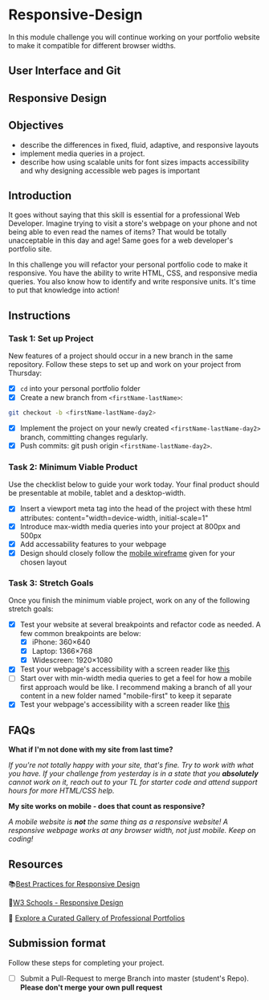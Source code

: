 # Responsive-Design

In this module challenge you will continue working on your portfolio website to make it compatible for different browser widths.

## User Interface and Git

## Responsive Design

## Objectives

- describe the differences in fixed, fluid, adaptive, and responsive layouts
- implement media queries in a project.
- describe how using scalable units for font sizes impacts accessibility and why designing accessible web pages is important

## Introduction

It goes without saying that this skill is essential for a professional Web Developer. Imagine trying to visit a store's webpage on your phone and not being able to even read the names of items? That would be totally unacceptable in this day and age! Same goes for a web developer's portfolio site.

In this challenge you will refactor your personal portfolio code to make it responsive. You have the ability to write HTML, CSS, and responsive media queries. You also know how to identify and write responsive units. It's time to put that knowledge into action!

## Instructions

### Task 1: Set up Project

New features of a project should occur in a new branch in the same repository. Follow these steps to set up and work on your project from Thursday:

- [x] `cd` into your personal portfolio folder
- [x] Create a new branch from `<firstName-lastName>`:

```bash
git checkout -b <firstName-lastName-day2>
```

- [x] Implement the project on your newly created `<firstName-lastName-day2>` branch, committing changes regularly.
- [x] Push commits: git push origin `<firstName-lastName-day2>`.

### Task 2: Minimum Viable Product

Use the checklist below to guide your work today. Your final product should be presentable at mobile, tablet and a desktop-width.

- [x] Insert a viewport meta tag into the head of the project with these html attributes: content="width=device-width, initial-scale=1"
- [x] Introduce max-width media queries into your project at 800px and 500px
- [x] Add accessability features to your webpage
- [x] Design should closely follow the [mobile wireframe](Wireframes/) given for your chosen layout

### Task 3: Stretch Goals

Once you finish the minimum viable project, work on any of the following stretch goals:

- [x] Test your website at several breakpoints and refactor code as needed. A few common breakpoints are below:
  - [x] iPhone: 360×640
  - [x] Laptop: 1366×768
  - [x] Widescreen: 1920×1080
- [x] Test your webpage's accessibility with a screen reader like [this](https://support.google.com/accessibility/answer/7031755?hl=en)
- [ ] Start over with min-width media queries to get a feel for how a mobile first approach would be like. I recommend making a branch of all your content in a new folder named "mobile-first" to keep it separate
- [x] Test your webpage's accessibility with a screen reader like [this](https://support.google.com/accessibility/answer/7031755?hl=en)

## FAQs

**What if I'm not done with my site from last time?**

_If you're not totally happy with your site, that's fine. Try to work with what you have. If your challenge from yesterday is in a state that you **absolutely** cannot work on it, reach out to your TL for starter code and attend support hours for more HTML/CSS help._

**My site works on mobile - does that count as responsive?**

_A mobile website is **not** the same thing as a responsive website! A responsive webpage works at any browser width, not just mobile. Keep on coding!_

## Resources

📚[Best Practices for Responsive Design](https://www.browserstack.com/guide/responsive-design-breakpoints)

🤝[W3 Schools - Responsive Design](https://www.w3schools.com/html/html_responsive.asp)

👀 [Explore a Curated Gallery of Professional Portfolios](https://wpamelia.com/portfolio-websites/#webdev)

## Submission format

Follow these steps for completing your project.

- [ ] Submit a Pull-Request to merge <firstName-lastName> Branch into master (student's Repo). **Please don't merge your own pull request**
